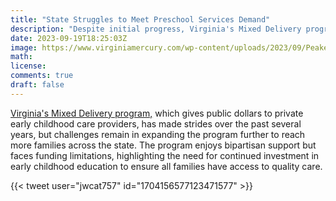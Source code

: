 ```yaml
---
title: "State Struggles to Meet Preschool Services Demand"
description: "Despite initial progress, Virginia's Mixed Delivery program for early childhood care and education comes far short of high demand."
date: 2023-09-19T18:25:03Z
image: https://www.virginiamercury.com/wp-content/uploads/2023/09/Peake_Childhood_JWC1-1024x768.jpg
math: 
license: 
comments: true
draft: false
---
```


[Virginia's Mixed Delivery program,](https://www.virginiamercury.com/2023/09/19/despite-success-va-public-private-program-for-early-childhood-care-still-far-from-meeting-need/) which gives public dollars to private early childhood care providers, has made strides over the past several years, but challenges remain in expanding the program further to reach more families across the state. The program enjoys bipartisan support but faces funding limitations, highlighting the need for continued investment in early childhood education to ensure all families have access to quality care.

{{< tweet user="jwcat757" id="1704156577123471577" >}}

